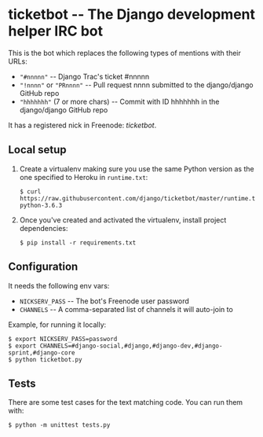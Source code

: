 # ticketbot -- The Django development helper IRC bot

This is the bot which replaces the following types of mentions with their URLs:

* `"#nnnnn"` -- Django Trac's ticket #nnnnn
* `"!nnnn"` or `"PRnnnn"` -- Pull request nnnn submitted to the django/django GitHub repo
* `"hhhhhhh"` (7 or more chars) -- Commit with ID hhhhhhh in the django/django GitHub repo

It has a registered nick in Freenode: *ticketbot*.

## Local setup

1. Create a virtualenv making sure you use the same Python version as the one specified to Heroku in `runtime.txt`:

       $ curl https://raw.githubusercontent.com/django/ticketbot/master/runtime.txt
       python-3.6.3

2. Once you've created and activated the virtualenv, install project dependencies:

       $ pip install -r requirements.txt

## Configuration

It needs the following env vars:

* `NICKSERV_PASS` -- The bot's Freenode user password
* `CHANNELS` -- A comma-separated list of channels it will auto-join to

Example, for running it locally:

    $ export NICKSERV_PASS=password
    $ export CHANNELS=#django-social,#django,#django-dev,#django-sprint,#django-core
    $ python ticketbot.py

## Tests

There are some test cases for the text matching code. You can run them with:

    $ python -m unittest tests.py
